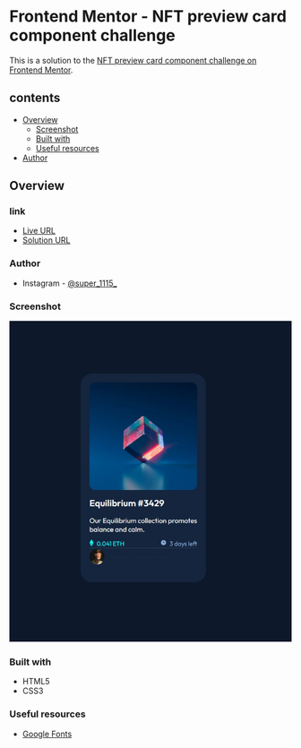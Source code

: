 # Frontend Mentor - NFT preview card component challenge

This is a solution to the [NFT preview card component challenge on Frontend Mentor](https://www.frontendmentor.io/challenges/nft-preview-card-component-SbdUL_w0U).

## contents

- [Overview](#overview)
  - [Screenshot](#screenshot)
  - [Built with](#built-with)
  - [Useful resources](#useful-resources)
- [Author](#author)




## Overview

### link
- [Live URL](https://super1115.github.io/Frontend-Mentor---NFT-preview-card-component-challenge/index.html)
- [Solution URL](https://github.com/Super1115/Frontend-Mentor---NFT-preview-card-component-challenge)

### Author

- Instagram - [@super_1115_](https://www.instagram.com/super_1115_/)
### Screenshot

![](./screenshot.jpg)


### Built with

- HTML5
- CSS3

### Useful resources

- [Google Fonts](https://fonts.google.com/)

